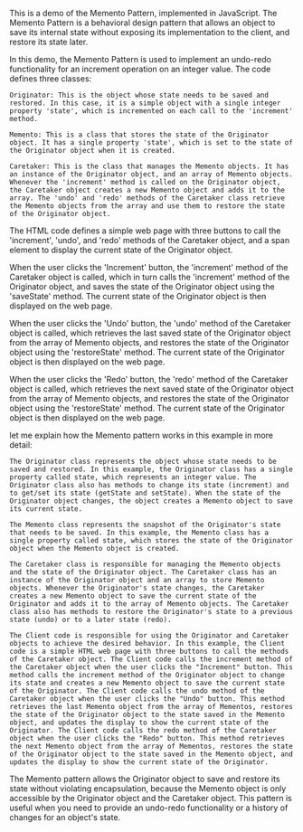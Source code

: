 This is a demo of the Memento Pattern, implemented in JavaScript. The Memento Pattern is a behavioral design pattern that allows an object to save its internal state without exposing its implementation to the client, and restore its state later.

In this demo, the Memento Pattern is used to implement an undo-redo functionality for an increment operation on an integer value. The code defines three classes:

    Originator: This is the object whose state needs to be saved and restored. In this case, it is a simple object with a single integer property 'state', which is incremented on each call to the 'increment' method.

    Memento: This is a class that stores the state of the Originator object. It has a single property 'state', which is set to the state of the Originator object when it is created.

    Caretaker: This is the class that manages the Memento objects. It has an instance of the Originator object, and an array of Memento objects. Whenever the 'increment' method is called on the Originator object, the Caretaker object creates a new Memento object and adds it to the array. The 'undo' and 'redo' methods of the Caretaker class retrieve the Memento objects from the array and use them to restore the state of the Originator object.

The HTML code defines a simple web page with three buttons to call the 'increment', 'undo', and 'redo' methods of the Caretaker object, and a span element to display the current state of the Originator object.

When the user clicks the 'Increment' button, the 'increment' method of the Caretaker object is called, which in turn calls the 'increment' method of the Originator object, and saves the state of the Originator object using the 'saveState' method. The current state of the Originator object is then displayed on the web page.

When the user clicks the 'Undo' button, the 'undo' method of the Caretaker object is called, which retrieves the last saved state of the Originator object from the array of Memento objects, and restores the state of the Originator object using the 'restoreState' method. The current state of the Originator object is then displayed on the web page.

When the user clicks the 'Redo' button, the 'redo' method of the Caretaker object is called, which retrieves the next saved state of the Originator object from the array of Memento objects, and restores the state of the Originator object using the 'restoreState' method. The current state of the Originator object is then displayed on the web page.

let me explain how the Memento pattern works in this example in more detail:

    The Originator class represents the object whose state needs to be saved and restored. In this example, the Originator class has a single property called state, which represents an integer value. The Originator class also has methods to change its state (increment) and to get/set its state (getState and setState). When the state of the Originator object changes, the object creates a Memento object to save its current state.

    The Memento class represents the snapshot of the Originator's state that needs to be saved. In this example, the Memento class has a single property called state, which stores the state of the Originator object when the Memento object is created.

    The Caretaker class is responsible for managing the Memento objects and the state of the Originator object. The Caretaker class has an instance of the Originator object and an array to store Memento objects. Whenever the Originator's state changes, the Caretaker creates a new Memento object to save the current state of the Originator and adds it to the array of Memento objects. The Caretaker class also has methods to restore the Originator's state to a previous state (undo) or to a later state (redo).

    The Client code is responsible for using the Originator and Caretaker objects to achieve the desired behavior. In this example, the Client code is a simple HTML web page with three buttons to call the methods of the Caretaker object. The Client code calls the increment method of the Caretaker object when the user clicks the "Increment" button. This method calls the increment method of the Originator object to change its state and creates a new Memento object to save the current state of the Originator. The Client code calls the undo method of the Caretaker object when the user clicks the "Undo" button. This method retrieves the last Memento object from the array of Mementos, restores the state of the Originator object to the state saved in the Memento object, and updates the display to show the current state of the Originator. The Client code calls the redo method of the Caretaker object when the user clicks the "Redo" button. This method retrieves the next Memento object from the array of Mementos, restores the state of the Originator object to the state saved in the Memento object, and updates the display to show the current state of the Originator.

The Memento pattern allows the Originator object to save and restore its state without violating encapsulation, because the Memento object is only accessible by the Originator object and the Caretaker object. This pattern is useful when you need to provide an undo-redo functionality or a history of changes for an object's state.
